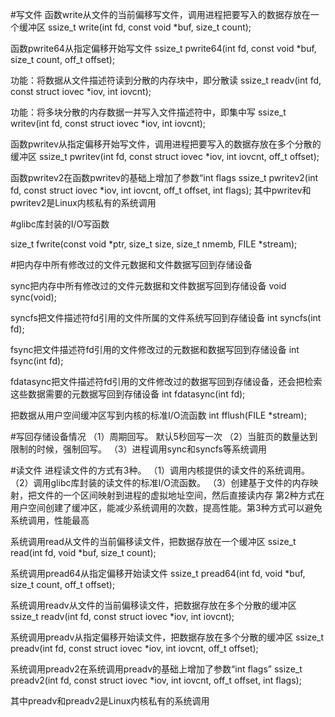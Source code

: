 #写文件
函数write从文件的当前偏移写文件，调用进程把要写入的数据存放在一个缓冲区
ssize_t write(int fd, const void *buf, size_t count);

函数pwrite64从指定偏移开始写文件
ssize_t pwrite64(int fd, const void *buf, size_t count, off_t offset);

功能：将数据从文件描述符读到分散的内存块中，即分散读
ssize_t readv(int fd, const struct iovec *iov, int iovcnt);

功能：将多块分散的内存数据一并写入文件描述符中，即集中写
ssize_t writev(int fd, const struct iovec *iov, int iovcnt);

函数pwritev从指定偏移开始写文件，调用进程把要写入的数据存放在多个分散的缓冲区
ssize_t pwritev(int fd, const struct iovec *iov, int iovcnt, off_t offset);


函数pwritev2在函数pwritev的基础上增加了参数“int flags
ssize_t pwritev2(int fd, const struct iovec *iov, int iovcnt, off_t offset, int flags);
其中pwritev和pwritev2是Linux内核私有的系统调用



#glibc库封装的I/O写函数


size_t fwrite(const void *ptr, size_t size, size_t nmemb, FILE *stream);




#把内存中所有修改过的文件元数据和文件数据写回到存储设备

sync把内存中所有修改过的文件元数据和文件数据写回到存储设备
    void sync(void);


syncfs把文件描述符fd引用的文件所属的文件系统写回到存储设备
    int syncfs(int fd);


fsync把文件描述符fd引用的文件修改过的元数据和数据写回到存储设备
    int fsync(int fd);

fdatasync把文件描述符fd引用的文件修改过的数据写回到存储设备，还会把检索这些数据需要的元数据写回到存储设备
    int fdatasync(int fd);


把数据从用户空间缓冲区写到内核的标准I/O流函数
    int fflush(FILE *stream);



#写回存储设备情况
（1）周期回写。 默认5秒回写一次
（2）当脏页的数量达到限制的时候，强制回写。
（3）进程调用sync和syncfs等系统调用



#读文件
进程读文件的方式有3种。
（1）调用内核提供的读文件的系统调用。
（2）调用glibc库封装的读文件的标准I/O流函数。
（3）创建基于文件的内存映射，把文件的一个区间映射到进程的虚拟地址空间，然后直接读内存
第2种方式在用户空间创建了缓冲区，能减少系统调用的次数，提高性能。第3种方式可以避免系统调用，性能最高



系统调用read从文件的当前偏移读文件，把数据存放在一个缓冲区
    ssize_t read(int fd, void *buf, size_t count);


系统调用pread64从指定偏移开始读文件
    ssize_t pread64(int fd, void *buf, size_t count, off_t offset);


系统调用readv从文件的当前偏移读文件，把数据存放在多个分散的缓冲区
    ssize_t readv(int fd, const struct iovec *iov, int iovcnt);

系统调用preadv从指定偏移开始读文件，把数据存放在多个分散的缓冲区
    ssize_t preadv(int fd, const struct iovec *iov, int iovcnt, off_t offset);

系统调用preadv2在系统调用preadv的基础上增加了参数“int flags”
    ssize_t preadv2(int fd, const struct iovec *iov, int iovcnt, off_t offset, int flags);

其中preadv和preadv2是Linux内核私有的系统调用














